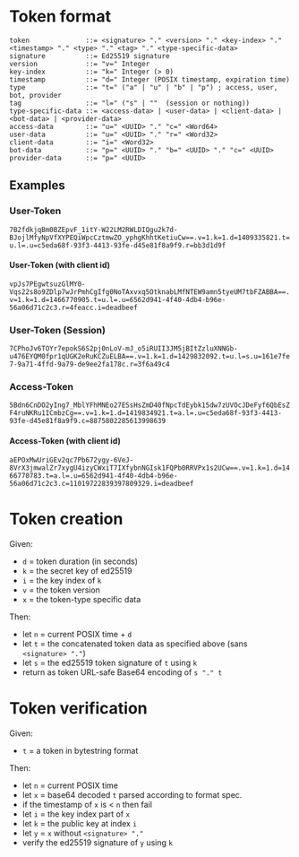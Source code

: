 # Token format

```
token              ::= <signature> "." <version> "." <key-index> "." <timestamp> "." <type> "." <tag> "." <type-specific-data>
signature          ::= Ed25519 signature
version            ::= "v=" Integer
key-index          ::= "k=" Integer (> 0)
timestamp          ::= "d=" Integer (POSIX timestamp, expiration time)
type               ::= "t=" ("a" | "u" | "b" | "p") ; access, user, bot, provider
tag                ::= "l=" ("s" | ""  (session or nothing))
type-specific-data ::= <access-data> | <user-data> | <client-data> | <bot-data> | <provider-data>
access-data        ::= "u=" <UUID> "." "c=" <Word64>
user-data          ::= "u=" <UUID> "." "r=" <Word32>
client-data        ::= "i=" <Word32>
bot-data           ::= "p=" <UUID> "." "b=" <UUID> "." "c=" <UUID>
provider-data      ::= "p=" <UUID>
```

## Examples

### User-Token

`7B2fdkjqBm0BZEpvF_1itY-W22LM2RWLDIQgu2k7d-BJojlMfyNpVfXYPEQiWpcCztmwZO_yphgKhhtKetiuCw==.v=1.k=1.d=1409335821.t=u.l=.u=c5eda68f-93f3-4413-93fe-d45e81f8a9f9.r=bb3d1d9f`

#### User-Token (with client id)

`vpJs7PEgwtsuzGlMY0-Vqs22s8o9ZDlp7wJrPmhCgIfg0NoTAxvxq5OtknabLMfNTEW9amn5tyeUM7tbFZABBA==.v=1.k=1.d=1466770905.t=u.l=.u=6562d941-4f40-4db4-b96e-56a06d71c2c3.r=4feacc.i=deadbeef`

### User-Token (Session)

`7CPhoJv6TOYr7epokS6S2pj0nLoV-mJ_o5iRUII3JM5jBItZzluXNNGb-u476EYQM0fpr1qUGK2eRuKCZuELBA==.v=1.k=1.d=1429832092.t=u.l=s.u=161e7fe7-9a71-4ffd-9a79-de9ee2fa178c.r=3f6a49c4`

### Access-Token

`5Bdn6CnDO2yIng7_MblYFhMNEo27ESsHsZmD40fNpcTdEybk15dw7zUVOcJDeFyf6QbEsZF4ruNKRu1ICmbzCg==.v=1.k=1.d=1419834921.t=a.l=.u=c5eda68f-93f3-4413-93fe-d45e81f8a9f9.c=8875802285613998639`

#### Access-Token (with client id)

`aEPOxMwUriGEv2qc7Pb672ygy-6VeJ-8VrX3jmwalZr7xygU4izyCWxiT7IXfybnNGIsk1FQPb0RRVPx1s2UCw==.v=1.k=1.d=1466770783.t=a.l=.u=6562d941-4f40-4db4-b96e-56a06d71c2c3.c=11019722839397809329.i=deadbeef`

# Token creation

Given:

- `d` = token duration (in seconds)
- `k` = the secret key of ed25519
- `i` = the key index of `k`
- `v` = the token version
- `x` = the token-type specific data

Then:

- let `n` = current POSIX time + `d`
- let `t` = the concatenated token data as specified above (sans `<signature> "."`)
- let `s` = the ed25519 token signature of `t` using `k`
- return as token URL-safe Base64 encoding of `s "." t`

# Token verification

Given:

- `t` = a token in bytestring format

Then:

- let `n` = current POSIX time
- let `x` = base64 decoded `t` parsed according to format spec.
- if the timestamp of `x` is < `n` then fail
- let `i` = the key index part of `x`
- let `k` = the public key at index `i`
- let `y` = `x` without `<signature> "."`
- verify the ed25519 signature of `y` using `k`

